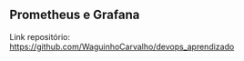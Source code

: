 ## Prometheus e Grafana

Link repositório: https://github.com/WaguinhoCarvalho/devops_aprendizado


